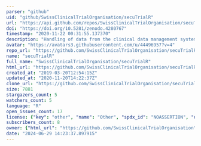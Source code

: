 ```yaml
---
parser: "github"
uid: "github/SwissClinicalTrialOrganisation/secuTrialR"
url: "https://api.github.com/repos/SwissClinicalTrialOrganisation/secuTrialR"
doi: "https://doi.org/10.5281/zenodo.4280767"
timestamp: "2020-11-22 00:31:55.137370"
description: "Handling of data from the clinical data management system secuTrial"
avatar: "https://avatars3.githubusercontent.com/u/44496957?v=4"
repo_url: "https://github.com/SwissClinicalTrialOrganisation/secuTrialR"
name: "secuTrialR"
full_name: "SwissClinicalTrialOrganisation/secuTrialR"
html_url: "https://github.com/SwissClinicalTrialOrganisation/secuTrialR"
created_at: "2019-03-20T12:54:15Z"
updated_at: "2020-11-20T14:22:37Z"
clone_url: "https://github.com/SwissClinicalTrialOrganisation/secuTrialR.git"
size: 7881
stargazers_count: 5
watchers_count: 5
language: "R"
open_issues_count: 17
license: {"key": "other", "name": "Other", "spdx_id": "NOASSERTION", "url": null, "node_id": "MDc6TGljZW5zZTA="}
subscribers_count: 8
owner: {"html_url": "https://github.com/SwissClinicalTrialOrganisation", "avatar_url": "https://avatars3.githubusercontent.com/u/44496957?v=4", "login": "SwissClinicalTrialOrganisation", "type": "Organization"}
date: "2024-06-29 14:23:37.897915"
---
```

